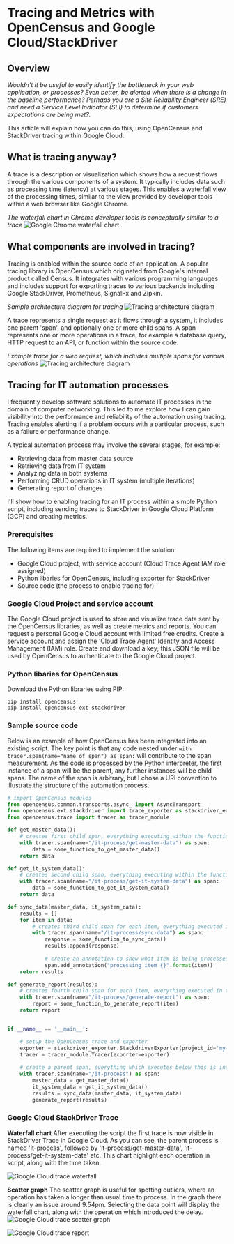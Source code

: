 # Tracing and Metrics with OpenCensus and Google Cloud/StackDriver

## Overview
*Wouldn't it be useful to easily identify the bottleneck in your web application, or processes?  Even better, be alerted when there is a change in the baseline performance?  Perhaps you are a Site Reliability Engineer (SRE) and need a Service Level Indicator (SLI) to determine if customers expectations are being met?.* 

This article will explain how you can do this, using OpenCensus and StackDriver tracing within Google Cloud.

## What is tracing anyway?

A trace is a description or visualization which shows how a request flows through the various components of a system.  It typically includes data such as processing time (latency) at various stages.  This enables a waterfall view of the processing times, similar to the view provided by developer tools within a web browser like Google Chrome.

_The waterfall chart in Chrome developer tools is conceptually similar to a trace_
![Google Chrome waterfall chart](https://github.com/pmoorey/articles/blob/master/img/tracing/chrome-waterfall.png)

## What components are involved in tracing?

Tracing is enabled within the source code of an application.  A popular tracing library is OpenCensus which originated from Google's internal product called Census.  It integrates with various programming langauges and includes support for exporting traces to various backends including Google StackDriver, Prometheus, SignalFx and Zipkin. 

_Sample architecture diagram for tracing_ 
![Tracing architecture diagram](https://github.com/pmoorey/articles/blob/master/img/tracing/trace-architecture.png)

A trace represents a single request as it flows through a system, it includes one parent 'span', and optionally one or more child spans.  A span represents one or more operations in a trace, for example a database query, HTTP request to an API, or function within the source code.

_Example trace for a web request, which includes multiple spans for various operations_ 
![Tracing architecture diagram](https://github.com/pmoorey/articles/blob/master/img/tracing/trace-example.png)

## Tracing for IT automation processes

I frequently develop software solutions to automate IT processes in the domain of computer networking.  This led to me explore how I can gain visibility into the performance and reliability of the automation using tracing.  Tracing enables alerting if a problem occurs with a particular process, such as a failure or performance change.

A typical automation process may involve the several stages, for example:
- Retrieving data from master data source
- Retrieving data from IT system
- Analyzing data in both systems
- Performing CRUD operations in IT system (multiple iterations)
- Generating report of changes

I'll show how to enabling tracing for an IT process within a simple Python script, including sending traces to StackDriver in Google Cloud Platform (GCP) and creating metrics.

### Prerequisites
The following items are required to implement the solution:
- Google Cloud project, with service account (Cloud Trace Agent IAM role assigned)
- Python libaries for OpenCensus, including exporter for StackDriver
- Source code (the process to enable tracing for)

### Google Cloud Project and service account
The Google Cloud project is used to store and visualize trace data sent by the OpenCensus libraries, as well as create metrics and reports. You can request a personal Google Cloud account with limited free credits.  Create a service account and assign the 'Cloud Trace Agent' Identity and Access Management (IAM) role.  Create and download a key; this JSON file will be used by OpenCensus to authenticate to the Google Cloud project.

### Python libaries for OpenCensus

Download the Python libraries using PIP:
```
pip install opencensus
pip install opencensus-ext-stackdriver
```

### Sample source code

Below is an example of how OpenCensus has been integrated into an existing script.  The key point is that any code nested under ```with tracer.span(name="name of span") as span:``` will contribute to the span measurement.  As the code is processed by the Python interpreter, the first instance of a span will be the parent, any further instances will be child spans.  The name of the span is arbitrary, but I chose a URI convention to illustrate the structure of the automation process.

```python
# import OpenCensus modules
from opencensus.common.transports.async_ import AsyncTransport
from opencensus.ext.stackdriver import trace_exporter as stackdriver_exporter
from opencensus.trace import tracer as tracer_module

def get_master_data():
    # creates first child span, everything executing within the function is measured
    with tracer.span(name="/it-process/get-master-data") as span:
        data = some_function_to_get_master_data()
    return data

def get_it_system_data():
    # creates second child span, everything executing within the function is measured
    with tracer.span(name="/it-process/get-it-system-data") as span:
        data = some_function_to_get_it_system_data()
    return data

def sync_data(master_data, it_system_data):
    results = []
    for item in data:
        # creates third child span for each item, everything executed in the block below is measured
        with tracer.span(name="/it-process/sync-data") as span:
            response = some_function_to_sync_data()
            results.append(response)
           
            # create an annotation to show what item is being processed
            span.add_annotation("processing item {}".format(item))
    return results

def generate_report(results):
    # creates fourth child span for each item, everything executed in the block below is measured
    with tracer.span(name="/it-process/generate-report") as span:
        report = some_function_to_generate_report(item)
    return report


if __name__ == '__main__':

    # setup the OpenCensus trace and exporter
    exporter = stackdriver_exporter.StackdriverExporter(project_id='my-google-project-id', transport=AsyncTransport)
    tracer = tracer_module.Tracer(exporter=exporter)
    
    # create a parent span, everything which executes below this is included in the span 
    with tracer.span(name="/it-process") as span:
        master_data = get_master_data()
        it_system_data = get_it_system_data()
        results = sync_data(master_data, it_system_data)
        generate_report(results)
```

### Google Cloud StackDriver Trace

**Waterfall chart**
After executing the script the first trace is now visible in StackDriver Trace in Google Cloud.  As you can see, the parent process is named 'it-process', followed by 'it-process/get-master-data', 'it-process/get-it-system-data' etc.  This chart highlight each operation in script, along with the time taken.

![Google Cloud trace waterfall](https://github.com/pmoorey/articles/blob/master/img/tracing/trace-waterfall.png)

**Scatter graph**
The scatter graph is useful for spotting outliers, where an operation has taken a longer than usual time to process.  In the graph there is clearly an issue around 9.54pm.  Selecting the data point will display the waterfall chart, along with the operation which introduced the delay.
![Google Cloud trace scatter graph](https://github.com/pmoorey/articles/blob/master/img/tracing/trace-scatter-graph.png)



![Google Cloud trace report](https://github.com/pmoorey/articles/blob/master/img/tracing/trace-report.png)

